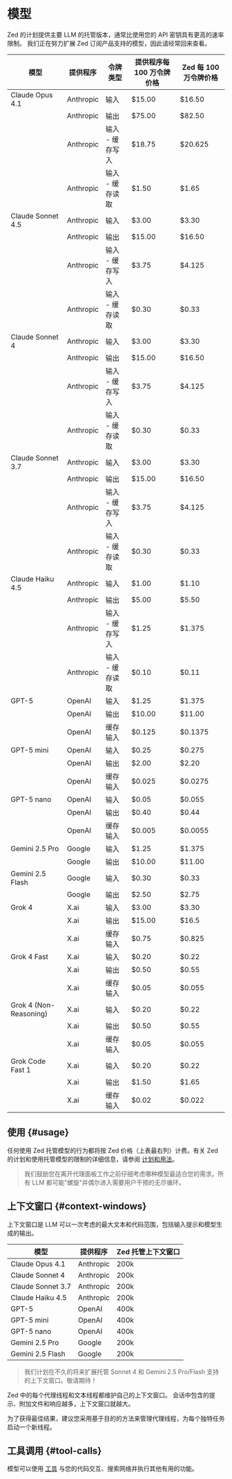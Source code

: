 # 模型

Zed 的计划提供主要 LLM 的托管版本，通常比使用您的 API 密钥具有更高的速率限制。
我们正在努力扩展 Zed 订阅产品支持的模型，因此请经常回来查看。

| 模型                  | 提供程序  | 令牌类型          | 提供程序每 100 万令牌价格 | Zed 每 100 万令牌价格 |
| ---------------------- | --------- | ------------------- | ---------------------------- | ----------------------- |
| Claude Opus 4.1        | Anthropic | 输入               | $15.00                       | $16.50                  |
|                        | Anthropic | 输出              | $75.00                       | $82.50                  |
|                        | Anthropic | 输入 - 缓存写入 | $18.75                       | $20.625                 |
|                        | Anthropic | 输入 - 缓存读取  | $1.50                        | $1.65                   |
| Claude Sonnet 4.5      | Anthropic | 输入               | $3.00                        | $3.30                   |
|                        | Anthropic | 输出              | $15.00                       | $16.50                  |
|                        | Anthropic | 输入 - 缓存写入 | $3.75                        | $4.125                  |
|                        | Anthropic | 输入 - 缓存读取  | $0.30                        | $0.33                   |
| Claude Sonnet 4        | Anthropic | 输入               | $3.00                        | $3.30                   |
|                        | Anthropic | 输出              | $15.00                       | $16.50                  |
|                        | Anthropic | 输入 - 缓存写入 | $3.75                        | $4.125                  |
|                        | Anthropic | 输入 - 缓存读取  | $0.30                        | $0.33                   |
| Claude Sonnet 3.7      | Anthropic | 输入               | $3.00                        | $3.30                   |
|                        | Anthropic | 输出              | $15.00                       | $16.50                  |
|                        | Anthropic | 输入 - 缓存写入 | $3.75                        | $4.125                  |
|                        | Anthropic | 输入 - 缓存读取  | $0.30                        | $0.33                   |
| Claude Haiku 4.5       | Anthropic | 输入               | $1.00                        | $1.10                   |
|                        | Anthropic | 输出              | $5.00                        | $5.50                   |
|                        | Anthropic | 输入 - 缓存写入 | $1.25                        | $1.375                  |
|                        | Anthropic | 输入 - 缓存读取  | $0.10                        | $0.11                   |
| GPT-5                  | OpenAI    | 输入               | $1.25                        | $1.375                  |
|                        | OpenAI    | 输出              | $10.00                       | $11.00                  |
|                        | OpenAI    | 缓存输入        | $0.125                       | $0.1375                 |
| GPT-5 mini             | OpenAI    | 输入               | $0.25                        | $0.275                  |
|                        | OpenAI    | 输出              | $2.00                        | $2.20                   |
|                        | OpenAI    | 缓存输入        | $0.025                       | $0.0275                 |
| GPT-5 nano             | OpenAI    | 输入               | $0.05                        | $0.055                  |
|                        | OpenAI    | 输出              | $0.40                        | $0.44                   |
|                        | OpenAI    | 缓存输入        | $0.005                       | $0.0055                 |
| Gemini 2.5 Pro         | Google    | 输入               | $1.25                        | $1.375                  |
|                        | Google    | 输出              | $10.00                       | $11.00                  |
| Gemini 2.5 Flash       | Google    | 输入               | $0.30                        | $0.33                   |
|                        | Google    | 输出              | $2.50                        | $2.75                   |
| Grok 4                 | X.ai      | 输入               | $3.00                        | $3.30                   |
|                        | X.ai      | 输出              | $15.00                       | $16.5                   |
|                        | X.ai      | 缓存输入        | $0.75                        | $0.825                  |
| Grok 4 Fast            | X.ai      | 输入               | $0.20                        | $0.22                   |
|                        | X.ai      | 输出              | $0.50                        | $0.55                   |
|                        | X.ai      | 缓存输入        | $0.05                        | $0.055                  |
| Grok 4 (Non-Reasoning) | X.ai      | 输入               | $0.20                        | $0.22                   |
|                        | X.ai      | 输出              | $0.50                        | $0.55                   |
|                        | X.ai      | 缓存输入        | $0.05                        | $0.055                  |
| Grok Code Fast 1       | X.ai      | 输入               | $0.20                        | $0.22                   |
|                        | X.ai      | 输出              | $1.50                        | $1.65                   |
|                        | X.ai      | 缓存输入        | $0.02                        | $0.022                  |

## 使用 {#usage}

任何使用 Zed 托管模型的行为都将按 Zed 价格（上表最右列）计费。有关 Zed 的计划和使用托管模型的限制的详细信息，请参阅 [计划和用法](./plans-and-usage.md)。

> 我们鼓励您在离开代理面板工作之前仔细考虑哪种模型最适合您的需求。所有 LLM 都可能"螺旋"并偶尔进入需要用户干预的无尽循环。

## 上下文窗口 {#context-windows}

上下文窗口是 LLM 可以一次考虑的最大文本和代码范围，包括输入提示和模型生成的输出。

| 模型             | 提供程序  | Zed 托管上下文窗口 |
| ----------------- | --------- | ------------------------- |
| Claude Opus 4.1   | Anthropic | 200k                      |
| Claude Sonnet 4   | Anthropic | 200k                      |
| Claude Sonnet 3.7 | Anthropic | 200k                      |
| Claude Haiku 4.5  | Anthropic | 200k                      |
| GPT-5             | OpenAI    | 400k                      |
| GPT-5 mini        | OpenAI    | 400k                      |
| GPT-5 nano        | OpenAI    | 400k                      |
| Gemini 2.5 Pro    | Google    | 200k                      |
| Gemini 2.5 Flash  | Google    | 200k                      |

> 我们计划在不久的将来扩展托管 Sonnet 4 和 Gemini 2.5 Pro/Flash 支持的上下文窗口。敬请期待！

Zed 中的每个代理线程和文本线程都维护自己的上下文窗口。
会话中包含的提示、附加文件和响应越多，上下文窗口就越大。

为了获得最佳结果，建议您采用基于目的的方法来管理代理线程，为每个独特任务启动一个新线程。

## 工具调用 {#tool-calls}

模型可以使用 [工具](./tools.md) 与您的代码交互、搜索网络并执行其他有用的功能。
